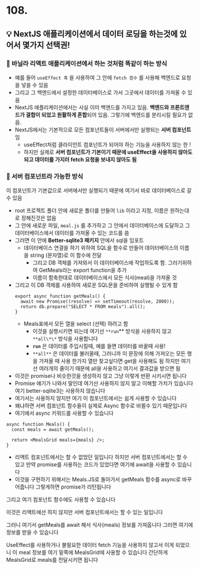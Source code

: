 # 108.

## 💡 NextJS 애플리케이션에서 데이터 로딩을 하는것에 있어서 몇가지 선택권!

### 📌 바닐라 리액트 애플리케이션에서 하는 것처럼 똑같이 하는 방식

- 예를 들어 `useEffect 훅` 을 사용하여 그 안에 `fetch 함수` 를 사용해 백엔드로 요청을 넣을 수 있음
- 그리고 그 백엔드에서 설정한 데이터베이스로 가서 그곳에서 데이터를 가져올 수 있음
- NextJS 애플리케이션에서는 사실 이미 백엔드를 가지고 있음.
  **백엔드와 프론트엔드가 결합이 되었고 원활하게 혼합**되어 있음.
  그렇기에 백엔드를 분리시킬 필요가 없음.
- NextJS에서는 기본적으로 모든 컴포넌트들이 서버에서만 실행되는 **서버 컴포넌트**임
  - useEffect처럼 클라이언트 컴포넌트가 되어야 하는 기능을 사용하지 않는 한 !
  - 하지만 실제로 **서버 컴포넌트가 기본이기 때문에 useEffect을 사용하지 않아도 되고 데이터를 가지러 fetch 요청을 보내지 않아도 됨**

### 📌 서버 컴포넌트라 가능한 방식

이 컴포넌트가 기본값으로 서버에서만 실행되기 때문에 여기서 바로 데이터베이스로 갈 수 있음

- root 프로젝트 폴더 안에 새로운 폴더를 만들어 `lib` 이라고 지정, 이름은 원하는대로 정해진것은 없음
- 그 안에 새로운 파일, `meal.js` 를 추가하고 그 안에서 데이터베이스에 도달하고 그 데이터베이스에서 데이터를 가져올 수 있는 코드를 씀
- 그러면 이 안에 **Better-sqlite3 패키지** 안에서 sql을 임포트
  - 데이터베이스 연결을 하기 위하여 SQL을 함수로 만들어 데이터베이스의 이름을 string (문자열)로 이 함수에 전달
    - 그리고 DB 객체를 가져와서 이 데이터베이스에 작업하도록 함.
      그러기위하여 GetMeals라는 export function을 추가
    - 이름이 함축한대로 데이터베이스에서 모든 식사(meal)을 가져올 것
- 그리고 이 DB 객체를 사용하여 새로운 SQL문을 준비하여 실행될 수 있게 함
  ```
  export async function getMeals() {
    await new Promise((resolve) => setTimeout(resolve, 2000));
    return db.prepare("SELECT * FROM meals").all();
  }
  ```
  - Meals표에서 모든 열을 select (선택) 하려고 함
    - 이것을 실행시키면 되는데 여기선 `**run`** 방식을 사용하지 않고 `**all\*\*` 방식을 사용합니다
    - **`run`** 은 데이터를 주입시킬때, 예를 들면 데이터를 바꿀때 사용!
    - `**all**` 은 데이터를 불러올때, 그러니까 이 문장에 의해 가져오는 모든 행을 가져올 때 사용
      한가지 열만 찾고싶다면 get을 사용해도 됨
      하지만 여기선 여러개의 줄이기 때문에 all을 사용하고 여기서 결과값을 받으면 됨
- 이것은 promise나 비슷한것을 생성하지 않고 그냥 이렇게 반환 시키시면 됩니다
- Promise 얘기가 나와서 말인데 여기선 사용하지 않지 알고 이해할 가치가 있습니다 여기 better-sqlite3는 사용하지 않습니다
- 여기서는 사용하지 않지만 여기 이 컴포넌트에서는 쉽게 사용할 수 있습니다
- 왜냐하면 서버 컴포넌트 함수들이 실제로 Async 함수로 바뀔수 있기 때문입니다
- 여기에서 async 키워드를 사용할 수 있습니다

```
async function Meals() {
  const meals = await getMeals();

  return <MealsGrid meals={meals} />;
}
```

- 리액트 컴포넌트에서는 할 수 없었던 일입니다 하지만 서버 컴포넌트에서는 할 수 있고 만약 promise를 사용하는 코드가 있었다면 여기에 await을 사용할 수 있습니다
- 이것을 구현하기 위해서는 Meals.JS로 돌아가서 getMeals 함수를 async로 바꾸어줍니다 그렇게하면 promise가 리턴됩니다

그리고 여기 컴포넌트 함수에도 사용할 수 있습니다

이것은 리액트에선 하지 않지만 서버 컴포넌트에서는 할 수 있는 일입니다

그러니 여기서 getMeals를 await 해서 식사(meals) 정보를 가져옵니다 그러면 여기에 정보를 받을 수 있습니다

UseEffect를 사용하거나 불필요한 데이터 fetch 기능을 사용하지 않고서 이게 되었으니 이 meal 정보를 여기 밑쪽에 MealsGrid에 사용할 수 있습니다 간단하게 MealsGrid로 meals를 전달시키면 됩니다
